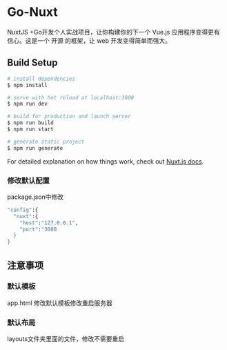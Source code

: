 # Go-Nuxt

NuxtJS +Go开发个人实战项目，让你构建你的下一个 Vue.js 应用程序变得更有信心。这是一个 开源 的框架，让 web 开发变得简单而强大。

## Build Setup

```bash
# install dependencies
$ npm install

# serve with hot reload at localhost:3000
$ npm run dev

# build for production and launch server
$ npm run build
$ npm run start

# generate static project
$ npm run generate
```

For detailed explanation on how things work, check out [Nuxt.js docs](https://nuxtjs.org).

### 修改默认配置  
package.json中修改  
```bash
"config":{
  "nuxt":{
    "host":"127.0.0.1",
    "port":"3000
  }
}
```

## 注意事项  

### 默认模板
app.html 修改默认模板修改重启服务器

### 默认布局  
layouts文件夹里面的文件，修改不需要重启 
